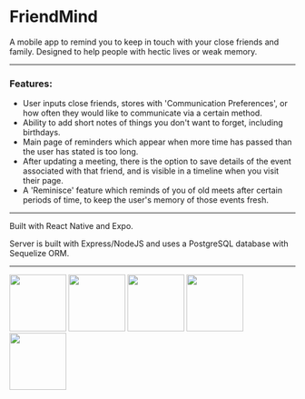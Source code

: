# FriendMind

A mobile app to remind you to keep in touch with your close friends and family. Designed to help people with hectic lives or weak memory.

---

### Features:
* User inputs close friends, stores with 'Communication Preferences', or how often they would like to communicate via a certain method. 
* Ability to add short notes of things you don't want to forget, including birthdays.
* Main page of reminders which appear when more time has passed than the user has stated is too long.
* After updating a meeting, there is the option to save details of the event associated with that friend, and is visible in a timeline when you visit their page.
* A 'Reminisce' feature which reminds of you of old meets after certain periods of time, to keep the user's memory of those events fresh.

---

Built with React Native and Expo.

Server is built with Express/NodeJS and uses a PostgreSQL database with Sequelize ORM.

---

<img src="https://user-images.githubusercontent.com/70112082/161388527-a51e3d82-0377-46f1-a027-fc33d14d718a.png" width="100" height="100">
<img src="https://user-images.githubusercontent.com/70112082/161388528-dca685ec-9593-4337-bfa3-7cdc3c7edb94.png" width="100" height="100">
<img src="https://user-images.githubusercontent.com/70112082/161388529-adcdf54d-aa7c-41e5-afa3-aa860f9e5f00.png" width="100" height="100">
<img src="https://user-images.githubusercontent.com/70112082/161388530-3f07a9a3-dcaa-404f-b0c0-777fb5f67e56.png" width="100" height="100">
<img src="https://user-images.githubusercontent.com/70112082/161388531-e1130147-8ca1-4445-8418-4b252646ee0e.png" width="100" height="100">
